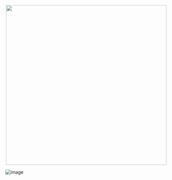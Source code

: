 <p align="center">
<img width="500" src="https://github.com/user-attachments/assets/19f1801a-7fbf-4665-8ce2-e44144416479">
</p>

![image](https://github.com/user-attachments/assets/ee1ef5e8-776e-431a-b5e1-1386492f949e)


